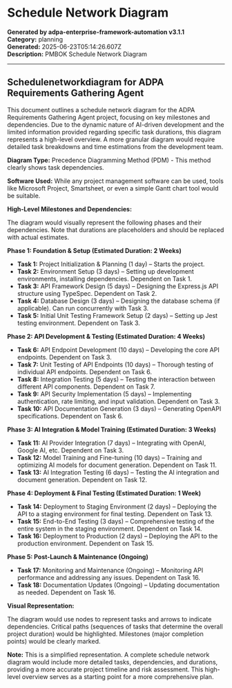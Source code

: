 # Schedule Network Diagram

**Generated by adpa-enterprise-framework-automation v3.1.1**  
**Category:** planning  
**Generated:** 2025-06-23T05:14:26.607Z  
**Description:** PMBOK Schedule Network Diagram

---

## Schedulenetworkdiagram for ADPA Requirements Gathering Agent

This document outlines a schedule network diagram for the ADPA Requirements Gathering Agent project, focusing on key milestones and dependencies.  Due to the dynamic nature of AI-driven development and the limited information provided regarding specific task durations, this diagram represents a high-level overview.  A more granular diagram would require detailed task breakdowns and time estimations from the development team.


**Diagram Type:** Precedence Diagramming Method (PDM) - This method clearly shows task dependencies.

**Software Used:**  While any project management software can be used, tools like Microsoft Project, Smartsheet, or even a simple Gantt chart tool would be suitable.


**High-Level Milestones and Dependencies:**

The diagram would visually represent the following phases and their dependencies.  Note that durations are placeholders and should be replaced with actual estimates.

**Phase 1:  Foundation & Setup (Estimated Duration: 2 Weeks)**

* **Task 1:** Project Initialization & Planning (1 day) –  Starts the project.
* **Task 2:**  Environment Setup (3 days) – Setting up development environments, installing dependencies.  Dependent on Task 1.
* **Task 3:** API Framework Design (5 days) – Designing the Express.js API structure using TypeSpec. Dependent on Task 2.
* **Task 4:** Database Design (3 days) – Designing the database schema (if applicable).  Can run concurrently with Task 3.
* **Task 5:** Initial Unit Testing Framework Setup (2 days) – Setting up Jest testing environment.  Dependent on Task 3.


**Phase 2: API Development & Testing (Estimated Duration: 4 Weeks)**

* **Task 6:** API Endpoint Development (10 days) – Developing the core API endpoints. Dependent on Task 3.
* **Task 7:**  Unit Testing of API Endpoints (10 days) – Thorough testing of individual API endpoints. Dependent on Task 6.
* **Task 8:**  Integration Testing (5 days) – Testing the interaction between different API components. Dependent on Task 7.
* **Task 9:** API Security Implementation (5 days) – Implementing authentication, rate limiting, and input validation. Dependent on Task 3.
* **Task 10:** API Documentation Generation (3 days) – Generating OpenAPI specifications. Dependent on Task 6.


**Phase 3:  AI Integration & Model Training (Estimated Duration: 3 Weeks)**

* **Task 11:** AI Provider Integration (7 days) – Integrating with OpenAI, Google AI, etc. Dependent on Task 3.
* **Task 12:**  Model Training and Fine-tuning (10 days) – Training and optimizing AI models for document generation. Dependent on Task 11.
* **Task 13:**  AI Integration Testing (6 days) – Testing the AI integration and document generation. Dependent on Task 12.


**Phase 4:  Deployment & Final Testing (Estimated Duration: 1 Week)**

* **Task 14:**  Deployment to Staging Environment (2 days) – Deploying the API to a staging environment for final testing. Dependent on Task 13.
* **Task 15:**  End-to-End Testing (3 days) – Comprehensive testing of the entire system in the staging environment. Dependent on Task 14.
* **Task 16:** Deployment to Production (2 days) – Deploying the API to the production environment. Dependent on Task 15.


**Phase 5: Post-Launch & Maintenance (Ongoing)**

* **Task 17:** Monitoring and Maintenance (Ongoing) – Monitoring API performance and addressing any issues. Dependent on Task 16.
* **Task 18:** Documentation Updates (Ongoing) – Updating documentation as needed. Dependent on Task 16.


**Visual Representation:**

The diagram would use nodes to represent tasks and arrows to indicate dependencies.  Critical paths (sequences of tasks that determine the overall project duration) would be highlighted.  Milestones (major completion points) would be clearly marked.


**Note:** This is a simplified representation. A complete schedule network diagram would include more detailed tasks, dependencies, and durations, providing a more accurate project timeline and risk assessment.  This high-level overview serves as a starting point for a more comprehensive plan.
